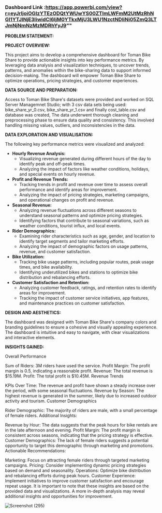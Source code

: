 

### Dashboard Link :https://app.powerbi.com/view?r=eyJrIjoiOGIzYTEzODQtYWUwYS00ZTlmLWFmM2UtMzRhNGI1YTJlNjE3IiwidCI6IjM0YTkxMjU3LWU1NzctNDliNi05ZmQ3LTJmNjNmNzMzMDRhYyJ9"" 

**PROBLEM STATEMENT:**

**PROJECT OVERVIEW:**

This project aims to develop a comprehensive dashboard for Toman Bike Share to provide actionable insights into key performance metrics. By leveraging data analysis and visualization techniques, to uncover trends, patterns, and anomalies within the bike-sharing data to support informed decision-making. The dashboard will empower Toman Bike Share to optimize operations, pricing strategies, and customer experiences.

**DATA SOURCE AND PREPARATION:**

Access to Toman Bike Share's datasets were provided and worked on SQL Server Managemnet Studio; with 3 csv data sets being used: bike_share_yr_0.csv, bike_share_yr_1.csv and finally cost_table.csv and database was created,  The data underwent  thorough cleaning and preprocessing phase to ensure data quality and consistency. This  involved handling missing values, outliers, and inconsistencies in the data. 

**DATA EXPLORATION AND VISUALISATION:**

The following key performance metrics were visualized and analyzed:

* **Hourly Revenue Analysis:** 
  * Visualizing revenue generated during different hours of the day to identify peak and off-peak times.
  * Analyzing the impact of factors like weather conditions, holidays, and special events on hourly revenue.
* **Profit and Revenue Trends:**
  * Tracking trends in profit and revenue over time to assess overall performance and identify areas for improvement.
  * Analyzing the impact of pricing strategies, marketing campaigns, and operational changes on profit and revenue.
* **Seasonal Revenue:**
  * Analyzing revenue fluctuations across different seasons to understand seasonal patterns and optimize pricing strategies.
  * Identifying factors that contribute to seasonal variations, such as weather conditions, tourist influx, and local events.
* **Rider Demographics:**
  * Examining rider characteristics such as age, gender, and location to identify target segments and tailor marketing efforts.
  * Analyzing the impact of demographic factors on usage patterns, revenue, and customer satisfaction.
* **Bike Utilization:**
  * Tracking bike usage patterns, including popular routes, peak usage times, and bike availability.
  * Identifying underutilized bikes and stations to optimize bike distribution and rebalancing efforts.
* **Customer Satisfaction and Retention:**
  * Analyzing customer feedback, ratings, and retention rates to identify areas for improvement.
  * Tracking the impact of customer service initiatives, app features, and maintenance practices on customer satisfaction.

**DESIGN AND AESTHETICS:**

The dashboard was designed with Toman Bike Share's company colors and branding guidelines to ensure a cohesive and visually appealing experience. The dashboard is intuitive and easy to navigate, with clear visualizations and interactive elements.

**INSIGHTS GAINED:**

Overall Performance

Sum of Riders: 3M riders have used the service.
Profit Margin: The profit margin is 0.5, indicating a reasonable profit.
Revenue: The total revenue is $15.19M.
Profit: The total profit is $10.45M.
Revenue Trends

KPIs Over Time: The revenue and profit have shown a steady increase over the period, with some seasonal fluctuations.
Revenue by Season: The highest revenue is generated in the summer, likely due to increased outdoor activity and tourism.
Customer Demographics

Rider Demographic: The majority of riders are male, with a small percentage of female riders.
Additional Insights:

Revenue by Hour: The data suggests that the peak hours for bike rentals are in the late afternoon and evening.
Profit Margin: The profit margin is consistent across seasons, indicating that the pricing strategy is effective.
Customer Demographics: The lack of female riders suggests a potential opportunity to target this demographic through marketing and promotions.
Actionable Recommendations:

Marketing: Focus on attracting female riders through targeted marketing campaigns.
Pricing: Consider implementing dynamic pricing strategies based on demand and seasonality.
Operations: Optimize bike distribution and rebalancing efforts during peak hours.
Customer Experience: Implement initiatives to improve customer satisfaction and encourage repeat usage.
It is important to note that these insights are based on the provided data and visualizations. A more in-depth analysis may reveal additional insights and opportunities for improvement. 

![Screenshot (295)](https://github.com/user-attachments/assets/d6258f46-3fe4-4558-b5a2-abbb8f64e721)








